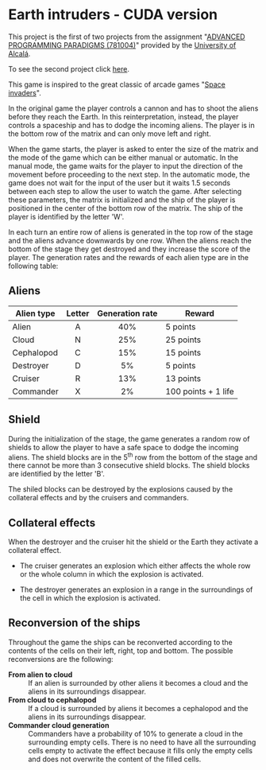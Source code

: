 # Earth intruders - CUDA version

This project is the first of two projects from the assignment "[ADVANCED PROGRAMMING PARADIGMS (781004)](https://www.uah.es/en/estudios/estudios-oficiales/grados/asignatura/Paradigmas-Avanzados-de-Programacion-781004/)" provided by the [University of Alcalá](https://www.uah.es/en/).

To see the second project click [here]().

This game is inspired to the great classic of arcade games "[Space invaders](https://en.wikipedia.org/wiki/Space_Invaders)".

In the original game the player controls a cannon and has to shoot the aliens before they reach the Earth. In this reinterpretation, instead, the player controls a spaceship and has to dodge the incoming aliens. The player is in the bottom row of the matrix and can only move left and right.

When the game starts, the player is asked to enter the size of the matrix and the mode of the game which can be either manual or automatic. In the manual mode, the game waits for the player to input the direction of the movement before proceeding to the next step. In the automatic mode, the game does not wait for the input of the user but it waits 1.5 seconds between each step to allow the user to watch the game. After selecting these parameters, the matrix is initialized and the ship of the player is positioned in the center of the bottom row of the matrix. The ship of the player is identified by the letter 'W'.

In each turn an entire row of aliens is generated in the top row of the stage and the aliens advance downwards by one row. When the aliens reach the bottom of the stage they get destroyed and they increase the score of the player. The generation rates and the rewards of each alien type are in the following table:

## Aliens

| Alien type | Letter | Generation rate | Reward |
| ---------- | :----: | :-------------: | ------ |
| Alien | A | 40% | 5 points |
| Cloud | N | 25% | 25 points |
| Cephalopod | C | 15% | 15 points |
| Destroyer | D | 5% | 5 points |
| Cruiser | R | 13% | 13 points |
| Commander | X | 2% | 100 points + 1 life |

## Shield
During the initialization of the stage, the game generates a random row of shields to allow the player to have a safe space to dodge the incoming aliens. The shield blocks are in the 5<sup>th</sup> row from the bottom of the stage and there cannot be more than 3 consecutive shield blocks. The shield blocks are identified by the letter 'B'.

The shiled blocks can be destroyed by the explosions caused by the collateral effects and by the cruisers and commanders.

## Collateral effects
When the destroyer and the cruiser hit the shield or the Earth they activate a collateral effect.

- The cruiser generates an explosion which either affects the whole row or the whole column in which the explosion is activated.

- The destroyer generates an explosion in a range in the surroundings of the cell in which the explosion is activated.

## Reconversion of the ships
Throughout the game the ships can be reconverted according to the contents of the cells on their left, right, top and bottom. The possible reconversions are the following:

<dl>
<dt><strong>From alien to cloud</strong></dt>
<dd>If an alien is surrounded by other aliens it becomes a cloud and the aliens in its surroundings disappear.</dd>
<dt><strong>From cloud to cephalopod</strong></dt>
<dd>If a cloud is surrounded by aliens it becomes a cephalopod and the aliens in its surroundings disappear.</dd>
<dt><strong>Commander cloud generation</strong></dt>
<dd>Commanders have a probability of 10% to generate a cloud in the surrounding empty cells. There is no need to have all the surrounding cells empty to activate the effect because it fills only the empty cells and does not overwrite the content of the filled cells.</dd>
</dl>